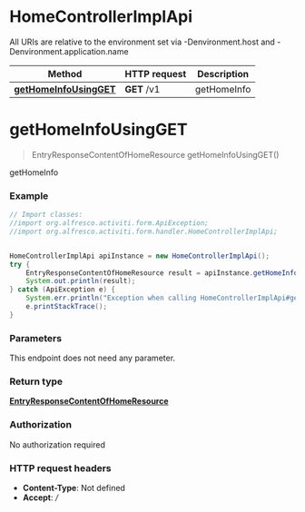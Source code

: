 # HomeControllerImplApi

All URIs are relative to the environment set via -Denvironment.host and -Denvironment.application.name

Method | HTTP request | Description
------------- | ------------- | -------------
[**getHomeInfoUsingGET**](HomeControllerImplApi.md#getHomeInfoUsingGET) | **GET** /v1 | getHomeInfo

<a name="getHomeInfoUsingGET"></a>
# **getHomeInfoUsingGET**
> EntryResponseContentOfHomeResource getHomeInfoUsingGET()

getHomeInfo

### Example
```java
// Import classes:
//import org.alfresco.activiti.form.ApiException;
//import org.alfresco.activiti.form.handler.HomeControllerImplApi;


HomeControllerImplApi apiInstance = new HomeControllerImplApi();
try {
    EntryResponseContentOfHomeResource result = apiInstance.getHomeInfoUsingGET();
    System.out.println(result);
} catch (ApiException e) {
    System.err.println("Exception when calling HomeControllerImplApi#getHomeInfoUsingGET");
    e.printStackTrace();
}
```

### Parameters
This endpoint does not need any parameter.

### Return type

[**EntryResponseContentOfHomeResource**](EntryResponseContentOfHomeResource.md)

### Authorization

No authorization required

### HTTP request headers

 - **Content-Type**: Not defined
 - **Accept**: */*

